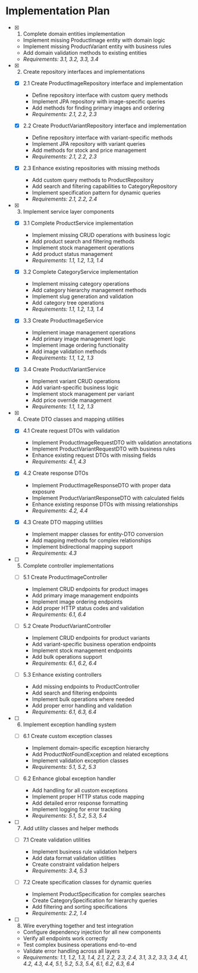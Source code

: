 # Implementation Plan

- [x] 1. Complete domain entities implementation
  - Implement missing ProductImage entity with domain logic
  - Implement missing ProductVariant entity with business rules
  - Add domain validation methods to existing entities
  - _Requirements: 3.1, 3.2, 3.3, 3.4_

- [x] 2. Create repository interfaces and implementations
  - [x] 2.1 Create ProductImageRepository interface and implementation
    - Define repository interface with custom query methods
    - Implement JPA repository with image-specific queries
    - Add methods for finding primary images and ordering
    - _Requirements: 2.1, 2.2, 2.3_

  - [x] 2.2 Create ProductVariantRepository interface and implementation
    - Define repository interface with variant-specific methods
    - Implement JPA repository with variant queries
    - Add methods for stock and price management
    - _Requirements: 2.1, 2.2, 2.3_

  - [x] 2.3 Enhance existing repositories with missing methods
    - Add custom query methods to ProductRepository
    - Add search and filtering capabilities to CategoryRepository
    - Implement specification pattern for dynamic queries
    - _Requirements: 2.1, 2.2, 2.4_

- [x] 3. Implement service layer components
  - [x] 3.1 Complete ProductService implementation
    - Implement missing CRUD operations with business logic
    - Add product search and filtering methods
    - Implement stock management operations
    - Add product status management
    - _Requirements: 1.1, 1.2, 1.3, 1.4_

  - [x] 3.2 Complete CategoryService implementation
    - Implement missing category operations
    - Add category hierarchy management methods
    - Implement slug generation and validation
    - Add category tree operations
    - _Requirements: 1.1, 1.2, 1.3, 1.4_

  - [x] 3.3 Create ProductImageService
    - Implement image management operations
    - Add primary image management logic
    - Implement image ordering functionality
    - Add image validation methods
    - _Requirements: 1.1, 1.2, 1.3_

  - [x] 3.4 Create ProductVariantService
    - Implement variant CRUD operations
    - Add variant-specific business logic
    - Implement stock management per variant
    - Add price override management
    - _Requirements: 1.1, 1.2, 1.3_

- [x] 4. Create DTO classes and mapping utilities
  - [x] 4.1 Create request DTOs with validation
    - Implement ProductImageRequestDTO with validation annotations
    - Implement ProductVariantRequestDTO with business rules
    - Enhance existing request DTOs with missing fields
    - _Requirements: 4.1, 4.3_

  - [x] 4.2 Create response DTOs
    - Implement ProductImageResponseDTO with proper data exposure
    - Implement ProductVariantResponseDTO with calculated fields
    - Enhance existing response DTOs with missing relationships
    - _Requirements: 4.2, 4.4_

  - [x] 4.3 Create DTO mapping utilities
    - Implement mapper classes for entity-DTO conversion
    - Add mapping methods for complex relationships
    - Implement bidirectional mapping support
    - _Requirements: 4.3_

- [ ] 5. Complete controller implementations
  - [ ] 5.1 Create ProductImageController
    - Implement CRUD endpoints for product images
    - Add primary image management endpoints
    - Implement image ordering endpoints
    - Add proper HTTP status codes and validation
    - _Requirements: 6.1, 6.4_

  - [ ] 5.2 Create ProductVariantController
    - Implement CRUD endpoints for product variants
    - Add variant-specific business operation endpoints
    - Implement stock management endpoints
    - Add bulk operations support
    - _Requirements: 6.1, 6.2, 6.4_

  - [ ] 5.3 Enhance existing controllers
    - Add missing endpoints to ProductController
    - Add search and filtering endpoints
    - Implement bulk operations where needed
    - Add proper error handling and validation
    - _Requirements: 6.1, 6.3, 6.4_

- [ ] 6. Implement exception handling system
  - [ ] 6.1 Create custom exception classes
    - Implement domain-specific exception hierarchy
    - Add ProductNotFoundException and related exceptions
    - Implement validation exception classes
    - _Requirements: 5.1, 5.2, 5.3_

  - [ ] 6.2 Enhance global exception handler
    - Add handling for all custom exceptions
    - Implement proper HTTP status code mapping
    - Add detailed error response formatting
    - Implement logging for error tracking
    - _Requirements: 5.1, 5.2, 5.3, 5.4_

- [ ] 7. Add utility classes and helper methods
  - [ ] 7.1 Create validation utilities
    - Implement business rule validation helpers
    - Add data format validation utilities
    - Create constraint validation helpers
    - _Requirements: 3.4, 5.3_

  - [ ] 7.2 Create specification classes for dynamic queries
    - Implement ProductSpecification for complex searches
    - Create CategorySpecification for hierarchy queries
    - Add filtering and sorting specifications
    - _Requirements: 2.2, 1.4_

- [ ] 8. Wire everything together and test integration
  - Configure dependency injection for all new components
  - Verify all endpoints work correctly
  - Test complex business operations end-to-end
  - Validate error handling across all layers
  - _Requirements: 1.1, 1.2, 1.3, 1.4, 2.1, 2.2, 2.3, 2.4, 3.1, 3.2, 3.3, 3.4, 4.1, 4.2, 4.3, 4.4, 5.1, 5.2, 5.3, 5.4, 6.1, 6.2, 6.3, 6.4_